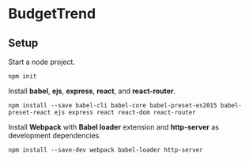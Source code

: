 # BudgetTrend

## Setup
Start a node project.
```
npm init
```
Install **babel**, **ejs**, **express**, **react**, and **react-router**.
```
npm install --save babel-cli babel-core babel-preset-es2015 babel-preset-react ejs express react react-dom react-router
```
Install **Webpack** with **Babel loader** extension and **http-server** as development dependencies.
```
npm install --save-dev webpack babel-loader http-server
```
